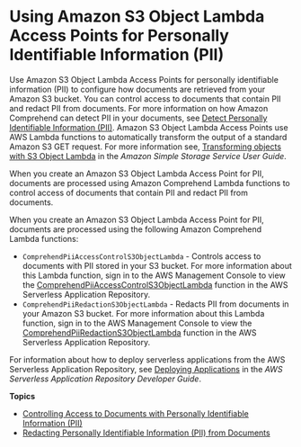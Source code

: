 # Using Amazon S3 Object Lambda Access Points for Personally Identifiable Information \(PII\)<a name="using-access-points"></a>

Use Amazon S3 Object Lambda Access Points for personally identifiable information \(PII\) to configure how documents are retrieved from your Amazon S3 bucket\. You can control access to documents that contain PII and redact PII from documents\. For more information on how Amazon Comprehend can detect PII in your documents, see [Detect Personally Identifiable Information \(PII\)](how-pii.md)\. Amazon S3 Object Lambda Access Points use AWS Lambda functions to automatically transform the output of a standard Amazon S3 GET request\. For more information see, [Transforming objects with S3 Object Lambda](https://docs.aws.amazon.com/AmazonS3/latest/userguide/transforming-objects.html) in the *Amazon Simple Storage Service User Guide*\. 

When you create an Amazon S3 Object Lambda Access Point for PII, documents are processed using Amazon Comprehend Lambda functions to control access of documents that contain PII and redact PII from documents\.

When you create an Amazon S3 Object Lambda Access Point for PII, documents are processed using the following Amazon Comprehend Lambda functions:


+ `ComprehendPiiAccessControlS3ObjectLambda` \- Controls access to documents with PII stored in your S3 bucket\. For more information about this Lambda function, sign in to the AWS Management Console to view the [ComprehendPiiAccessControlS3ObjectLambda](https://console.aws.amazon.com/lambda/home#/create/app?applicationId=arn:aws:serverlessrepo:us-east-1:839782855223:applications/ComprehendPiiAccessControlS3ObjectLambda) function in the AWS Serverless Application Repository\. 
+ `ComprehendPiiRedactionS3ObjectLambda` \- Redacts PII from documents in your Amazon S3 bucket\. For more information about this Lambda function, sign in to the AWS Management Console to view the [ComprehendPiiRedactionS3ObjectLambda](https://console.aws.amazon.com/lambda/home#/create/app?applicationId=arn:aws:serverlessrepo:us-east-1:839782855223:applications/ComprehendPiiRedactionS3ObjectLambda) function in the AWS Serverless Application Repository\.

For information about how to deploy serverless applications from the AWS Serverless Application Repository, see [Deploying Applications](https://docs.aws.amazon.com/serverlessrepo/latest/devguide/serverlessrepo-consuming-applications.html) in the *AWS Serverless Application Repository Developer Guide*\.

**Topics**
+ [Controlling Access to Documents with Personally Identifiable Information \(PII\)](access-point-pii-control.md)
+ [Redacting Personally Identifiable Information \(PII\) from Documents](access-point-pii-redact.md)